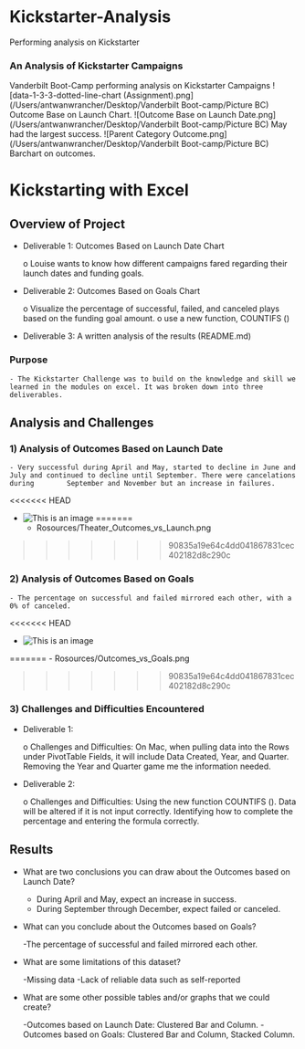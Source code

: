 # Kickstarter-Analysis
Performing analysis on Kickstarter
### An Analysis of Kickstarter Campaigns
Vanderbilt Boot-Camp performing analysis on Kickstarter Campaigns
![data-1-3-3-dotted-line-chart (Assignment).png](/Users/antwanwrancher/Desktop/Vanderbilt Boot-camp/Picture BC)
Outcome Base on Launch Chart.
![Outcome Base on Launch Date.png](/Users/antwanwrancher/Desktop/Vanderbilt Boot-camp/Picture BC)
May had the largest success. 
![Parent Category Outcome.png](/Users/antwanwrancher/Desktop/Vanderbilt Boot-camp/Picture BC)
Barchart on outcomes.


# **Kickstarting with Excel**

## Overview of Project

-	Deliverable 1: Outcomes Based on Launch Date Chart

	o Louise wants to know how different campaigns fared regarding their launch dates and funding goals.

-	Deliverable 2: Outcomes Based on Goals Chart

	o Visualize the percentage of successful, failed, and canceled plays based on the funding goal amount. 
	o use a new function, COUNTIFS ()

-	Deliverable 3: A written analysis of the results (README.md)

### Purpose 

	- The Kickstarter Challenge was to build on the knowledge and skill we learned in the modules on excel. It was broken down into three deliverables.

## Analysis and Challenges

### 1) Analysis of Outcomes Based on Launch Date

	- Very successful during April and May, started to decline in June and July and continued to decline until September. There were cancelations during 		September and November but an increase in failures. 

<<<<<<< HEAD
-	![This is an image](https://github.com/Wrancher123/Kickstarter-Analysis/blob/main/Rosources/Outcomes_vs_Goals.png)
=======
	- Rosources/Theater_Outcomes_vs_Launch.png
>>>>>>> 90835a19e64c4dd041867831cec402182d8c290c


### 2) Analysis of Outcomes Based on Goals
	
	- The percentage on successful and failed mirrored each other, with a 0% of canceled. 
 
<<<<<<< HEAD
-	![This is an image](https://github.com/Wrancher123/Kickstarter-Analysis/blob/main/Rosources/Theater_Outcomes_vs_Launch.png)


=======
	- Rosources/Outcomes_vs_Goals.png
>>>>>>> 90835a19e64c4dd041867831cec402182d8c290c

### 3) Challenges and Difficulties Encountered

-	Deliverable 1:

	o Challenges and Difficulties: On Mac, when pulling data into the Rows under PivotTable Fields, it will include Data Created, Year, and Quarter. Removing 	the Year and Quarter game me the information needed.

-	Deliverable 2:

	o Challenges and Difficulties: Using the new function COUNTIFS (). Data will be altered if it is not input correctly. Identifying how to complete the 		percentage and entering the formula correctly.  

## Results

- What are two conclusions you can draw about the Outcomes based on Launch Date?

	- During April and May, expect an increase in success. 	
	- During September through December, expect failed or canceled.

- What can you conclude about the Outcomes based on Goals?
	
	-The percentage of successful and failed mirrored each other. 

- What are some limitations of this dataset?

	-Missing data
	-Lack of reliable data such as self-reported

- What are some other possible tables and/or graphs that we could create? 

	-Outcomes based on Launch Date: Clustered Bar and Column.
	-Outcomes based on Goals: Clustered Bar and Column, Stacked Column.

